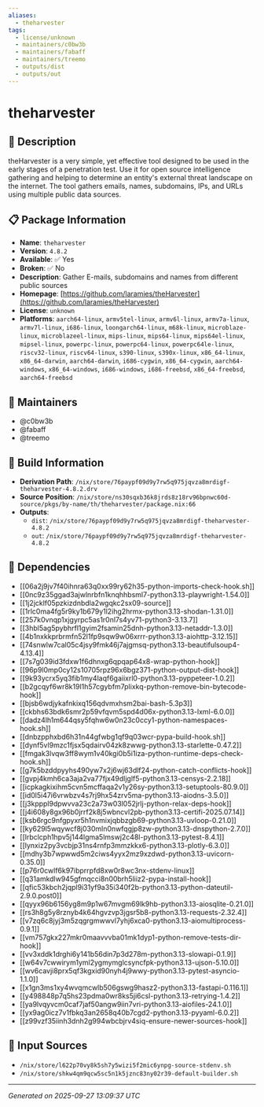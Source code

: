 ```yaml
---
aliases:
  - theharvester
tags:
  - license/unknown
  - maintainers/c0bw3b
  - maintainers/fabaff
  - maintainers/treemo
  - outputs/dist
  - outputs/out
---
```


# theharvester

## 📝 Description

theHarvester is a very simple, yet effective tool designed to be used in the early
stages of a penetration test. Use it for open source intelligence gathering and
helping to determine an entity's external threat landscape on the internet. The tool
gathers emails, names, subdomains, IPs, and URLs using multiple public data sources.


## 📋 Package Information

- **Name**: `theharvester`
- **Version**: `4.8.2`
- **Available**: ✅ Yes
- **Broken**: ✅ No
- **Description**: Gather E-mails, subdomains and names from different public sources
- **Homepage**: [https://github.com/laramies/theHarvester](https://github.com/laramies/theHarvester)
- **License**: `unknown`
- **Platforms**: `aarch64-linux`, `armv5tel-linux`, `armv6l-linux`, `armv7a-linux`, `armv7l-linux`, `i686-linux`, `loongarch64-linux`, `m68k-linux`, `microblaze-linux`, `microblazeel-linux`, `mips-linux`, `mips64-linux`, `mips64el-linux`, `mipsel-linux`, `powerpc-linux`, `powerpc64-linux`, `powerpc64le-linux`, `riscv32-linux`, `riscv64-linux`, `s390-linux`, `s390x-linux`, `x86_64-linux`, `x86_64-darwin`, `aarch64-darwin`, `i686-cygwin`, `x86_64-cygwin`, `aarch64-windows`, `x86_64-windows`, `i686-windows`, `i686-freebsd`, `x86_64-freebsd`, `aarch64-freebsd`
## 👥 Maintainers

- @c0bw3b
- @fabaff
- @treemo


## 🔧 Build Information

- **Derivation Path**: `/nix/store/76paypf09d9y7rw5q975jqvza8mrdigf-theharvester-4.8.2.drv`
- **Source Position**: `/nix/store/ns30sqxb36k8jrds8z18rv96bpnwc60d-source/pkgs/by-name/th/theharvester/package.nix:66`
- **Outputs**:
  - `dist`:  `/nix/store/76paypf09d9y7rw5q975jqvza8mrdigf-theharvester-4.8.2`
  - `out`:  `/nix/store/76paypf09d9y7rw5q975jqvza8mrdigf-theharvester-4.8.2`

## 🔗 Dependencies

- [[06a2j9jv7f40ihnra63q0xx99ry62h35-python-imports-check-hook.sh]]
- [[0nc9z35ggad3ajwlnrbfn1knqhhbsml7-python3.13-playwright-1.54.0]]
- [[1j2jcklf05pzkizdnbdla2wgqkc2sx09-source]]
- [[1rlc0ma4fg5r9ky1b679y1l2ihg2hrmx-python3.13-shodan-1.31.0]]
- [[257k0vnqp1xjgyrpc5as1r0nl7s4yv71-python3-3.13.7]]
- [[3hbl5ag5pybhrfl1gyim2fsamin25dnh-python3.13-netaddr-1.3.0]]
- [[4b1nxkkprbrmfn52l1fp9sqw9w06xrrr-python3.13-aiohttp-3.12.15]]
- [[74snwlw7cal05c4jsy9fmk46j7ajgmsq-python3.13-beautifulsoup4-4.13.4]]
- [[7s7g039id3fdxw1f6dhnxg6qpqap64x8-wrap-python-hook]]
- [[96p9l0mp0cy12s10705rpz96x6bgz371-python-output-dist-hook]]
- [[9k93ycrx5yq3fib1my4laqf6gaiixrl0-python3.13-pyppeteer-1.0.2]]
- [[b2gcqyf6wr8k19l1h57cgybfm7plixkq-python-remove-bin-bytecode-hook]]
- [[bjsb6wdjykafnkixq156qdvmxhsm2bai-bash-5.3p3]]
- [[ckbhs63bdk6smr2p59vfqvm5spd4d06x-python3.13-lxml-6.0.0]]
- [[dadz4lh1m644qsy5fqhw6w0n23c0ccy1-python-namespaces-hook.sh]]
- [[dnbzpphxbd6h31n44gfwbg1qf9q03wcr-pypa-build-hook.sh]]
- [[dynf5vl9mzc1fjsx5qdairv04zk8zwwg-python3.13-starlette-0.47.2]]
- [[fmgak3lvqw3ff8wym1v40kgi0b5i1iza-python-runtime-deps-check-hook.sh]]
- [[g7k5bzddpyyhs490yw7x2j6wj63dlf24-python-catch-conflicts-hook]]
- [[gvpj4kmh6ca3aja2va77fjx49dljglf5-python3.13-censys-2.2.18]]
- [[icpkagkixihm5cvn5mcffaqa2v1y26sy-python3.13-setuptools-80.9.0]]
- [[id0l5i47i6vrwbzv4s7rj9hx54zrv5ma-python3.13-aiodns-3.5.0]]
- [[j3kpppl9dpwvva23c2a73w03l052jrlj-python-relax-deps-hook]]
- [[j4i608y8gx96b0jrrf2k8j5wbncvl2pb-python3.13-certifi-2025.07.14]]
- [[ksb6rgc9nfgpyxr5h1nvmixjqbbzgb69-python3.13-uvloop-0.21.0]]
- [[ky629l5wqywcf8j030mln0nwfqgjp8zw-python3.13-dnspython-2.7.0]]
- [[lrbclcph1hpv5j144lgma5lmswj2c48l-python3.13-pytest-8.4.1]]
- [[lynxiz2py3vcbjp31ns4rnfp3mmzkkx6-python3.13-plotly-6.3.0]]
- [[mdhy3b7wpwwd5m2ciws4yyx2mz9xzdwd-python3.13-uvicorn-0.35.0]]
- [[p76r0cwlf6k97ibprrpfd8xw0r8wc3nx-stdenv-linux]]
- [[q31amkdlw945gfmqcci8n00brh5liiz2-pypa-install-hook]]
- [[qfic53kbch2jqpl9i31yf9a35i340f2b-python3.13-python-dateutil-2.9.0.post0]]
- [[qyyx96b6156yg8m9p1w67mvgm69lk9hb-python3.13-aiosqlite-0.21.0]]
- [[rs3h8g5y8rznyb4k64hgvzvp3jgsr5b8-python3.13-requests-2.32.4]]
- [[v7zq6c8jyj3m5zqgrgmwwvl7yhj6xca0-python3.13-aiomultiprocess-0.9.1]]
- [[vm757gkx227mkr0maavvvba01mk1dyp1-python-remove-tests-dir-hook]]
- [[vv3xddk1drghi6y141b56din7p3d278m-python3.13-slowapi-0.1.9]]
- [[w64v7cwwirym1yml2ygmymglcsyncfpk-python3.13-ujson-5.10.0]]
- [[wv6cavji8prx5qf3kgxid90nyh4j9wwy-python3.13-pytest-asyncio-1.1.0]]
- [[x1gn3ms1xy4wvqmcwlb506gswg9hasz2-python3.13-fastapi-0.116.1]]
- [[y498848p7q5hs23pdma0wr8ks5ji6csl-python3.13-retrying-1.4.2]]
- [[ya9lvqyvcm0caf7jaf50angw9iin7vri-python3.13-aiofiles-24.1.0]]
- [[yx9ag0icz7v1fbkq3an2658q40b7cgd2-python3.13-pyyaml-6.0.2]]
- [[z99vzf35iinh3dnh2g994wbcbjrv4siq-ensure-newer-sources-hook]]

## 📁 Input Sources

- `/nix/store/l622p70vy8k5sh7y5wizi5f2mic6ynpg-source-stdenv.sh`
- `/nix/store/shkw4qm9qcw5sc5n1k5jznc83ny02r39-default-builder.sh`

---
*Generated on 2025-09-27 13:09:37 UTC*
